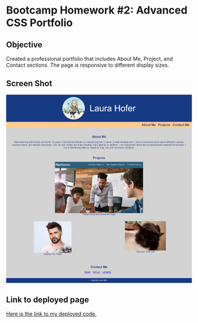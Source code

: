 # Bootcamp Homework #2: Advanced CSS Portfolio

## Objective

Created a professional portfolio that includes About Me, Project, and Contact sections. The page is responsive to different display sizes.  

## Screen Shot

![Here is a link to a screen shot of the home page.](./assets/images/portfolio_screen_shot.png)  

## Link to deployed page

[Here is the link to my deployed code.](https://ljhofer.github.io/02-advanced-css-portfolio/)
